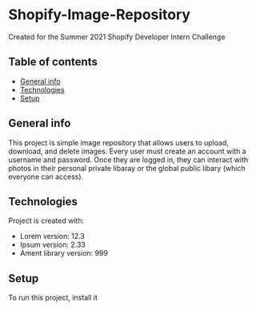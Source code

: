 # Shopify-Image-Repository
Created for the Summer 2021 Shopify Developer Intern Challenge

## Table of contents
* [General info](#general-info)
* [Technologies](#technologies)
* [Setup](#setup)

## General info
This project is simple image repository that allows users to upload, download, and delete images. Every user must create an account with a username and password. Once they are logged in, they can interact with photos in their personal private libaray or the global public libary (which everyone can access).
	
## Technologies
Project is created with:
* Lorem version: 12.3
* Ipsum version: 2.33
* Ament library version: 999
	
## Setup
To run this project, install it 
